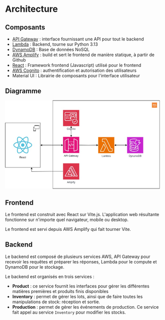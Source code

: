# Architecture

## Composants
- [API Gateway](https://docs.aws.amazon.com/apigateway/) : interface fournissant une API pour tout le backend
- [Lambda](https://docs.aws.amazon.com/lambda/) : Backend, tourne sur Python 3.13
- [DynamoDB](https://docs.aws.amazon.com/dynamodb/) : Base de données NoSQL
- [AWS Amplify](https://docs.aws.amazon.com/amplify/) : build et sert le frontend de manière statique, à partir de Github
- [React](https://react.dev/) : Framework frontend (Javascript) utilisé pour le frontend
- [AWS Cognito](https://docs.aws.amazon.com/cognito/) : authentification et autorisation des utilisateurs
- Material UI : Librairie de composants pour l'interface utilisateur

## Diagramme
![Architecture Diagram](assets/architecture-Container_Diagram.jpg)

## Frontend
Le frontend est construit avec React sur Vite.js. L'application web résultante fonctionne sur n'importe quel navigateur, mobile ou desktop.

Le frontend est servi depuis AWS Amplify qui fait tourner Vite.

## Backend
Le backend est composé de plusieurs services AWS, API Gateway pour recevoir les requêtes et préparer les réponses, Lambda pour le compute et DynamoDB pour le stockage.

Le backend est organisés en trois services :

- **Product** : ce service fournit les interfaces pour gérer les différentes matières premières et produits finis disponibles
- **Inventory** : permet de gérer les lots, ainsi que de faire toutes les manipulations de stock: réception et sortie.
- **Production** : permet de gérer les événements de production. Ce service fait appel au service `Inventory` pour modifier les stocks.